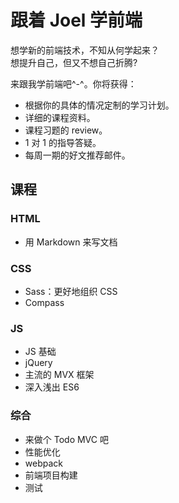 # 跟着 Joel 学前端
想学新的前端技术，不知从何学起来？  
想提升自己，但又不想自己折腾?  

来跟我学前端吧^-^。你将获得：
* 根据你的具体的情况定制的学习计划。
* 详细的课程资料。
* 课程习题的 review。
* 1 对 1 的指导答疑。
* 每周一期的好文推荐邮件。

## 课程
### HTML
* 用 Markdown 来写文档

### CSS
* Sass：更好地组织 CSS
* Compass

### JS
* JS 基础
* jQuery
* 主流的 MVX 框架
* 深入浅出 ES6

### 综合
* 来做个 Todo MVC 吧
* 性能优化
* webpack
* 前端项目构建
* 测试

